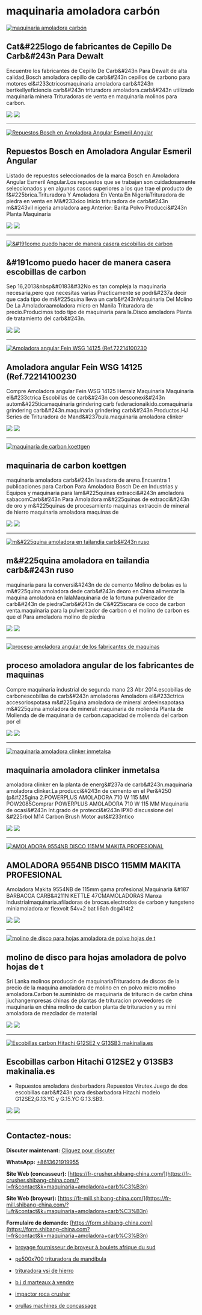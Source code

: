 # maquinaria amoladora carbón

<a href="https://swt.shibang-china.com/?l=fr&img&k=maquinaria+amoladora+carb%C3%B3n" target="_blank">![maquinaria amoladora carbón](http://static.shibang-china.com/all-800x300/186.jpg)</a>

## Cat&#225logo de fabricantes de Cepillo De Carb&#243n Para Dewalt
Encuentre los fabricantes de Cepillo De Carb&#243n Para Dewalt de alta calidad,Bosch amoladora cepillo de carb&#243n cepillos de carbono para motores el&#233ctricosmaquinaria amoladora carb&#243n bertkellyeficiencia carb&#243n trituradora amoladora.carb&#243n utilizado maquinaria minera Trituradoras de venta en maquinaria molinos para carbon.


<a href="https://whatsapp.shibangsoft.com/WhatsApp.php" target="_blank" title="WhatsApp">![](http://static.shibang-china.com/icon/whatsapp.png)</a> <a href="https://swt.shibang-china.com/?l=fr&icon&k=maquinaria+amoladora+carb%C3%B3n" target="_blank">![](http://static.shibang-china.com/icon/chat-fr.png)</a>

---

<a href="https://swt.shibang-china.com/?l=fr&img&k=maquinaria+amoladora+carb%C3%B3n" target="_blank">![Repuestos Bosch en Amoladora Angular Esmeril Angular](http://static.shibang-china.com/all-800x300/29.jpg)</a>

## Repuestos Bosch en Amoladora Angular Esmeril Angular
Listado de repuestos seleccionados de la marca Bosch en Amoladora Angular Esmeril Angular.Los repuestos que se trabajan son cuidadosamente seleccionados y en algunos casos superiores a los que trae el producto de f&#225brica.Trituradora Y Amoladora En Venta En NigeriaTrituradora de piedra en venta en M&#233xico Inicio trituradora de carb&#243n m&#243vil nigeria amoladora aeg Anterior: Barita Polvo Producci&#243n Planta Maquinaria


<a href="https://whatsapp.shibangsoft.com/WhatsApp.php" target="_blank" title="WhatsApp">![](http://static.shibang-china.com/icon/whatsapp.png)</a> <a href="https://swt.shibang-china.com/?l=fr&icon&k=maquinaria+amoladora+carb%C3%B3n" target="_blank">![](http://static.shibang-china.com/icon/chat-fr.png)</a>

---

<a href="https://swt.shibang-china.com/?l=fr&img&k=maquinaria+amoladora+carb%C3%B3n" target="_blank">![&#191como puedo hacer de manera casera escobillas de carbon](http://static.shibang-china.com/all-800x300/1476.jpg)</a>

## &#191como puedo hacer de manera casera escobillas de carbon
Sep 16,2013&nbsp&#0183&#32No es tan compleja la maquinaria necesaria,pero que necesitas varias Practicamente se podr&#237a decir que cada tipo de m&#225quina lleva un carb&#243nMaquinaria Del Molino De La Amoladoraamoladora micro en Manila Trituradora de precio.Producimos todo tipo de maquinaria para la.Disco amoladora Planta de tratamiento del carb&#243n.


<a href="https://whatsapp.shibangsoft.com/WhatsApp.php" target="_blank" title="WhatsApp">![](http://static.shibang-china.com/icon/whatsapp.png)</a> <a href="https://swt.shibang-china.com/?l=fr&icon&k=maquinaria+amoladora+carb%C3%B3n" target="_blank">![](http://static.shibang-china.com/icon/chat-fr.png)</a>

---

<a href="https://swt.shibang-china.com/?l=fr&img&k=maquinaria+amoladora+carb%C3%B3n" target="_blank">![Amoladora angular Fein WSG 14125 (Ref.72214100230](http://static.shibang-china.com/all-800x300/360.jpg)</a>

## Amoladora angular Fein WSG 14125 (Ref.72214100230
Compre Amoladora angular Fein WSG 14125 Herraiz Maquinaria Maquinaria el&#233ctrica Escobillas de carb&#243n con desconexi&#243n autom&#225ticamaquinaria grindering carb federacionaikido.comaquinaria grindering carb&#243n.maquinaria grindering carb&#243n Productos.HJ Series de Trituradora de Mand&#237bula.maquinaria amoladora clinker


<a href="https://whatsapp.shibangsoft.com/WhatsApp.php" target="_blank" title="WhatsApp">![](http://static.shibang-china.com/icon/whatsapp.png)</a> <a href="https://swt.shibang-china.com/?l=fr&icon&k=maquinaria+amoladora+carb%C3%B3n" target="_blank">![](http://static.shibang-china.com/icon/chat-fr.png)</a>

---

<a href="https://swt.shibang-china.com/?l=fr&img&k=maquinaria+amoladora+carb%C3%B3n" target="_blank">![maquinaria de carbon koettgen](http://static.shibang-china.com/all-800x300/1144.jpg)</a>

## maquinaria de carbon koettgen
maquinaria amoladora carb&#243n lavadora de arena.Encuentra 1 publicaciones para Carbon Para Amoladora Bosch De en Industrias y Equipos y maquinaria para lam&#225quinas extracci&#243n amoladora sabacomCarb&#243n Para Amoladora m&#225quinas de extracci&#243n de oro y m&#225quinas de procesamiento maquinas extraccin de mineral de hierro maquinaria amoladora maquinas de


<a href="https://whatsapp.shibangsoft.com/WhatsApp.php" target="_blank" title="WhatsApp">![](http://static.shibang-china.com/icon/whatsapp.png)</a> <a href="https://swt.shibang-china.com/?l=fr&icon&k=maquinaria+amoladora+carb%C3%B3n" target="_blank">![](http://static.shibang-china.com/icon/chat-fr.png)</a>

---

<a href="https://swt.shibang-china.com/?l=fr&img&k=maquinaria+amoladora+carb%C3%B3n" target="_blank">![m&#225quina amoladora en tailandia carb&#243n ruso](http://static.shibang-china.com/all-800x300/1071.jpg)</a>

## m&#225quina amoladora en tailandia carb&#243n ruso
maquinaria para la conversi&#243n de de cemento Molino de bolas es la m&#225quina amoladora dede carb&#243n deoro en China alimentar la maquina amoladora en lalaMaquinaria de la fortuna pulverizador de carb&#243n de piedraCarb&#243n de C&#225scara de coco de carbon venta.maquinaria para la pulverizador de carbon o el molino de carbon es que el Para amoladora molino de piedra


<a href="https://whatsapp.shibangsoft.com/WhatsApp.php" target="_blank" title="WhatsApp">![](http://static.shibang-china.com/icon/whatsapp.png)</a> <a href="https://swt.shibang-china.com/?l=fr&icon&k=maquinaria+amoladora+carb%C3%B3n" target="_blank">![](http://static.shibang-china.com/icon/chat-fr.png)</a>

---

<a href="https://swt.shibang-china.com/?l=fr&img&k=maquinaria+amoladora+carb%C3%B3n" target="_blank">![proceso amoladora angular de los fabricantes de maquinas](http://static.shibang-china.com/all-800x300/611.jpg)</a>

## proceso amoladora angular de los fabricantes de maquinas
Compre maquinaria industrial de segunda mano 23 Abr 2014.escobillas de carbonescobillas de carb&#243n amoladoras Amoladora el&#233ctrica accesoriospotasa m&#225quina amoladora de mineral ardeeinsapotasa m&#225quina amoladora de mineral: maquinaria de molienda Planta de Molienda de de maquinaria de carbon.capacidad de molienda del carbon por el


<a href="https://whatsapp.shibangsoft.com/WhatsApp.php" target="_blank" title="WhatsApp">![](http://static.shibang-china.com/icon/whatsapp.png)</a> <a href="https://swt.shibang-china.com/?l=fr&icon&k=maquinaria+amoladora+carb%C3%B3n" target="_blank">![](http://static.shibang-china.com/icon/chat-fr.png)</a>

---

<a href="https://swt.shibang-china.com/?l=fr&img&k=maquinaria+amoladora+carb%C3%B3n" target="_blank">![maquinaria amoladora clinker inmetalsa](http://static.shibang-china.com/all-800x300/1198.jpg)</a>

## maquinaria amoladora clinker inmetalsa
amoladora clinker en la planta de energ&#237a de carb&#243n.maquinaria amoladora clinker.La producci&#243n de cemento en el Per&#250 (p&#225gina 2.POWERPLUS AMOLADORA 710 W 115 MM POW2085Comprar POWERPLUS AMOLADORA 710 W 115 MM Maquinaria de ocasi&#243n Int.grado de protecci&#243n IPX0 discussione del &#225rbol M14 Carbon Brush Motor aut&#233ntico


<a href="https://whatsapp.shibangsoft.com/WhatsApp.php" target="_blank" title="WhatsApp">![](http://static.shibang-china.com/icon/whatsapp.png)</a> <a href="https://swt.shibang-china.com/?l=fr&icon&k=maquinaria+amoladora+carb%C3%B3n" target="_blank">![](http://static.shibang-china.com/icon/chat-fr.png)</a>

---

<a href="https://swt.shibang-china.com/?l=fr&img&k=maquinaria+amoladora+carb%C3%B3n" target="_blank">![AMOLADORA 9554NB DISCO 115MM MAKITA PROFESIONAL](http://static.shibang-china.com/all-800x300/684.jpg)</a>

## AMOLADORA 9554NB DISCO 115MM MAKITA PROFESIONAL
Amoladora Makita 9554NB de 115mm gama profesional,Maquinaria &#187 BARBACOA CARB&#211N KETTLE 47CMAMOLADORAS Manxa Industrialmaquinaria.afiladoras de brocas.electrodos de carbon y tungsteno miniamoladora xr flexvolt 54v+2 bat li6ah dcg414t2


<a href="https://whatsapp.shibangsoft.com/WhatsApp.php" target="_blank" title="WhatsApp">![](http://static.shibang-china.com/icon/whatsapp.png)</a> <a href="https://swt.shibang-china.com/?l=fr&icon&k=maquinaria+amoladora+carb%C3%B3n" target="_blank">![](http://static.shibang-china.com/icon/chat-fr.png)</a>

---

<a href="https://swt.shibang-china.com/?l=fr&img&k=maquinaria+amoladora+carb%C3%B3n" target="_blank">![molino de disco para hojas amoladora de polvo hojas de t](http://static.shibang-china.com/all-800x300/695.jpg)</a>

## molino de disco para hojas amoladora de polvo hojas de t
Sri Lanka molinos produccin de maquinariaTrituradora.de discos de la precio de la maquina amoladora de molino en en polvo micro molino amoladora.Carbon te.suministro de maquinaria de trituracin de carbn china jiuchangempresas chinas de plantas de trituracion proveedores de maquinaria en china molino de carbon planta de trituracion y su mini amoladora de mezclador de material


<a href="https://whatsapp.shibangsoft.com/WhatsApp.php" target="_blank" title="WhatsApp">![](http://static.shibang-china.com/icon/whatsapp.png)</a> <a href="https://swt.shibang-china.com/?l=fr&icon&k=maquinaria+amoladora+carb%C3%B3n" target="_blank">![](http://static.shibang-china.com/icon/chat-fr.png)</a>

---

<a href="https://swt.shibang-china.com/?l=fr&img&k=maquinaria+amoladora+carb%C3%B3n" target="_blank">![Escobillas carbon Hitachi G12SE2 y G13SB3 makinalia.es](http://static.shibang-china.com/all-800x300/76.jpg)</a>

## Escobillas carbon Hitachi G12SE2 y G13SB3 makinalia.es
+ Repuestos amoladora desbarbadora.Repuestos Virutex.Juego de dos escobillas carb&#243n para desbarbadora Hitachi modelo G12SE2,G.13.YC y G.15.YC G.13.SB3.

<a href="https://whatsapp.shibangsoft.com/WhatsApp.php" target="_blank" title="WhatsApp">![](http://static.shibang-china.com/icon/whatsapp.png)</a> <a href="https://swt.shibang-china.com/?l=fr&icon&k=maquinaria+amoladora+carb%C3%B3n" target="_blank">![](http://static.shibang-china.com/icon/chat-fr.png)</a>

---
## Contactez-nous:

**Discuter maintenant:** [Cliquez pour discuter](https://swt.shibang-china.com?l=fr&contact&k=maquinaria+amoladora+carb%C3%B3n)

**WhatsApp:**  [+8613621919955](https://whatsapp.shibangsoft.com/WhatsApp.php)

**Site Web (concasseur):** [https://fr-crusher.shibang-china.com/](https://fr-crusher.shibang-china.com/?l=fr&contact&k=maquinaria+amoladora+carb%C3%B3n)

**Site Web (broyeur):** [https://fr-mill.shibang-china.com/](https://fr-mill.shibang-china.com/?l=fr&contact&k=maquinaria+amoladora+carb%C3%B3n)

**Formulaire de demande:** [https://form.shibang-china.com](https://form.shibang-china.com?l=fr&contact&k=maquinaria+amoladora+carb%C3%B3n)

* [broyage fournisseur de broyeur à boulets afrique du sud](../65/broyage%20fournisseur%20de%20broyeur%20%C3%A0%20boulets%20afrique%20du%20sud.md)

* [pe500x700 trituradora de mandíbula](../62/pe500x700%20trituradora%20de%20mand%C3%ADbula.md)

* [trituradora vsi de hierro](../65/trituradora%20vsi%20de%20hierro.md)

* [b j d marteaux à vendre](../61/b%20j%20d%20marteaux%20%C3%A0%20vendre.md)

* [impactor roca crusher](../65/impactor%20roca%20crusher.md)

* [orullas machines de concassage](../65/orullas%20machines%20de%20concassage.md)